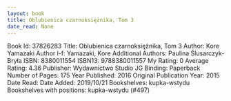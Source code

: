 ```yaml
---
layout: book
title: Oblubienica czarnoksiężnika, Tom 3
date_read: None
---
```


Book Id: 37826283
Title: Oblubienica czarnoksiężnika, Tom 3
Author: Kore Yamazaki
Author l-f: Yamazaki, Kore
Additional Authors: Paulina Ślusarczyk-Bryła
ISBN: 8380011554
ISBN13: 9788380011557
My Rating: 0
Average Rating: 4.36
Publisher: Wydawnictwo Studio JG
Binding: Paperback
Number of Pages: 175
Year Published: 2016
Original Publication Year: 2015
Date Read: 
Date Added: 2019/10/21
Bookshelves: kupka-wstydu
Bookshelves with positions: kupka-wstydu (#497)

